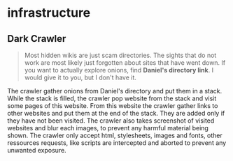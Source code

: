 # infrastructure

## Dark Crawler

> Most hidden wikis are just scam directories. The sights that do not work are most likely just forgotten about sites that have went down. If you want to actually explore onions, find **Daniel's directory link**. I would give it to you, but I don't have it.

The crawler gather onions from Daniel's directory and put them in a stack. 
While the stack is filled, the crawler pop website from the stack and visit some pages of this website. 
From this website the crawler gather links to other websites and put them at the end of the stack. They are added only if they have not been visited.
The crawler also takes screenshot of visited websites and blur each images, to prevent any harmful material being shown.
The crawler only accept html, stylesheets, images and fonts, other ressources requests, like scripts are intercepted and aborted to prevent any unwanted exposure.

